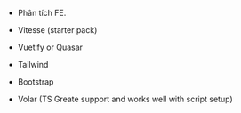 - Phân tích FE.

- Vitesse (starter pack)

- Vuetify or Quasar

- Tailwind

- Bootstrap

- Volar (TS Greate support and works well with script setup)